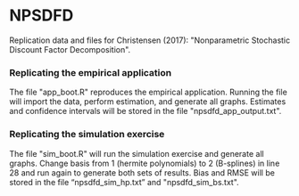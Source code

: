 # NPSDFD
Replication data and files for Christensen (2017): "Nonparametric Stochastic Discount Factor Decomposition".

### Replicating the empirical application
The file "app_boot.R" reproduces the empirical application. Running the file will import the data, perform estimation, and generate all graphs. Estimates and confidence intervals will be stored in the file "npsdfd_app_output.txt".

### Replicating the simulation exercise
The file "sim_boot.R" will run the simulation exercise and generate all graphs. Change basis from 1 (hermite polynomials) to 2 (B-splines) in line 28 and run again to generate both sets of results. Bias and RMSE will be stored in the file “npsdfd_sim_hp.txt” and "npsdfd_sim_bs.txt".
